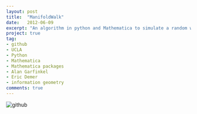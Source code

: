 ```yaml
---
layout: post
title:  "ManifoldWalk"
date:   2012-06-09
excerpt: "An algorithm in python and Mathematica to simulate a random walk on a Riemannian manifold of probability distributions, with the Fisher information matrix as the metric tensor."
project: true
tag:
- github
- UCLA
- Python
- Mathematica
- Mathematica packages
- Alan Garfinkel
- Eric Demer
- information geometry
comments: true
---
```


![github](https://nickwisniewski.com/ManifoldWalk)
